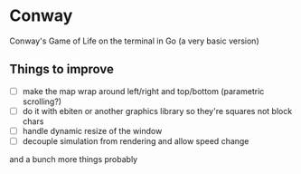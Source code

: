 # Conway

Conway's Game of Life on the terminal in Go (a very basic version)

## Things to improve

- [ ] make the map wrap around left/right and top/bottom (parametric scrolling?)
- [ ] do it with ebiten or another graphics library so they're squares not block chars
- [ ] handle dynamic resize of the window
- [ ] decouple simulation from rendering and allow speed change

 and a bunch more things probably
